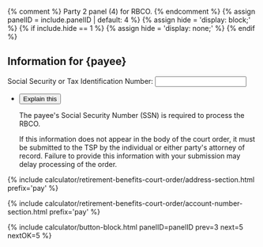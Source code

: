 {% comment %}
Party 2 panel (4) for RBCO.
{% endcomment %}
{% assign panelID = include.panelID | default: 4 %}
{% assign hide = 'display: block;' %}
{% if include.hide == 1 %} {% assign hide = 'display: none;' %} {% endif %}

<section id="panel-{{ panelID }}" class="calculator-panel" style="{{ hide }}"  markdown="1">

<!-- SOCIAL SECURITY NUMBER -->
<div class="panel-form-field" id="paySSN-outer-div">
  <h2 id="payPanel-H2-2">Information for {payee}</h2>
    <div id="paySSN-div">
      <label class="" id="paySSN-label" for="paySSN">Social Security or Tax Identification Number:</label>
      <span class="" id="paySSN-error-message" role="alert"></span>
      <input id="paySSN" name="paySSN" class="format-left" value="" data-store="" placeholder=""
        aria-labelledby="paySSN-label" type="text"  xdisabled xpattern="\d*"
        onKeyDown="return filterNumeric(event);" onDragStart="return false;" onDrop="return false;"
        onblur="SSNGood(0, 1, 'pay');" onchange="SSNGood(0, 1, 'pay');" maxlength="9">
    </div>
    <!-- Explain this -->
    <ul class="usa-accordion explain-this">
    <li>
    <button class="usa-accordion-button" aria-expanded="false" aria-controls="paySSN-details">Explain this</button>
    <div id="paySSN-details" class="usa-accordion-content">
      <p>The payee's Social Security Number (SSN) is required to process the RBCO.<span id="alertName"></span></p>
      <p>If this information does not appear in the body of the court order, it must be submitted to the TSP by the individual or either party's attorney of record. Failure to provide this information with your submission may delay processing of the order.</p>
    </div>
    </li>
    </ul>
  </div>


{% include calculator/retirement-benefits-court-order/address-section.html prefix='pay' %}

{% include calculator/retirement-benefits-court-order/account-number-section.html prefix='pay' %}

{% include calculator/button-block.html panelID=panelID prev=3 next=5 nextOK=5 %}

</section>
